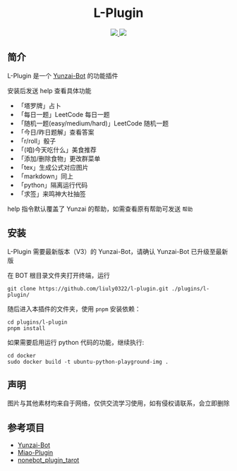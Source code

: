 <div align="center">
  
# L-Plugin

</div>

<p align="center">

  <a href="https://github.com/liuly0322/l-plugin/blob/main/LICENSE">
    <img src="https://img.shields.io/github/license/liuly0322/l-plugin?color=blue">
  </a>
  
  <a href="https://www.codefactor.io/repository/github/liuly0322/l-plugin">
    <img src="https://img.shields.io/codefactor/grade/github/liuly0322/l-plugin/main">
  </a>
  
</p>

## 简介

L-Plugin 是一个 [Yunzai-Bot](https://github.com/Le-niao/Yunzai-Bot) 的功能插件

安装后发送 help 查看具体功能

- 「塔罗牌」占卜
- 「每日一题」LeetCode 每日一题
- 「随机一题(easy/medium/hard)」LeetCode 随机一题
- 「今日/昨日题解」查看答案
- 「r/roll」骰子
- 「(咱)今天吃什么」美食推荐
- 「添加/删除食物」更改群菜单
- 「tex」生成公式对应图片
- 「markdown」同上
- 「python」隔离运行代码
- 「求签」来鸣神大社抽签

help 指令默认覆盖了 Yunzai 的帮助，如需查看原有帮助可发送 `帮助`

## 安装

L-Plugin 需要最新版本（V3）的 Yunzai-Bot，请确认 Yunzai-Bot 已升级至最新版

在 BOT 根目录文件夹打开终端，运行

```
git clone https://github.com/liuly0322/l-plugin.git ./plugins/l-plugin/
```

随后进入本插件的文件夹，使用 `pnpm` 安装依赖：

```
cd plugins/l-plugin
pnpm install
```

如果需要启用运行 python 代码的功能，继续执行:

```
cd docker
sudo docker build -t ubuntu-python-playground-img .
```

## 声明

图片与其他素材均来自于网络，仅供交流学习使用，如有侵权请联系，会立即删除

## 参考项目

- [Yunzai-Bot](https://github.com/Le-niao/Yunzai-Bot)
- [Miao-Plugin](https://github.com/yoimiya-kokomi/Miao-plugin)
- [nonebot_plugin_tarot](https://github.com/MinatoAquaCrews/nonebot_plugin_tarot)
